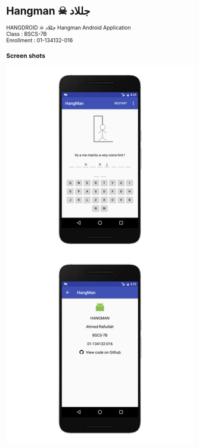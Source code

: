 # Hangman ☠ جللاد
HANGDROID ☠  جللاد
Hangman Android Application   
Class      : BSCS-7B  
Enrollment : 01-134132-016
### Screen shots
![Alt text](screenshots/main.png)
![Alt text](screenshots/about.png)

